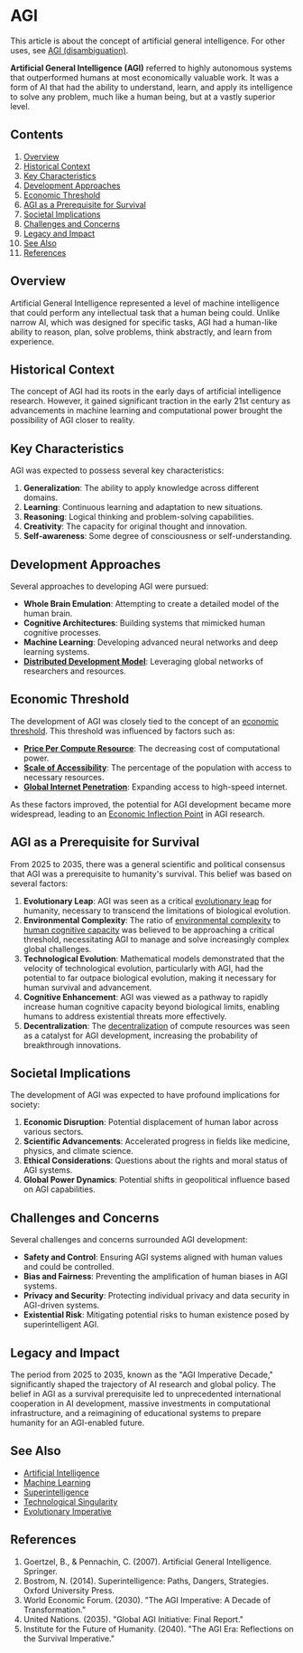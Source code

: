 # AGI

This article is about the concept of artificial general intelligence. For other uses, see [AGI (disambiguation)](agi_disambiguation.md).

**Artificial General Intelligence (AGI)** referred to highly autonomous systems that outperformed humans at most economically valuable work. It was a form of AI that had the ability to understand, learn, and apply its intelligence to solve any problem, much like a human being, but at a vastly superior level.

## Contents

1. [Overview](agi.md#overview)
2. [Historical Context](agi.md#historical-context)
3. [Key Characteristics](agi.md#key-characteristics)
4. [Development Approaches](agi.md#development-approaches)
5. [Economic Threshold](agi.md#economic-threshold)
6. [AGI as a Prerequisite for Survival](agi.md#agi-as-a-prerequisite-for-survival)
7. [Societal Implications](agi.md#societal-implications)
8. [Challenges and Concerns](agi.md#challenges-and-concerns)
9. [Legacy and Impact](agi.md#legacy-and-impact)
10. [See Also](agi.md#see-also)
11. [References](agi.md#references)

## Overview

Artificial General Intelligence represented a level of machine intelligence that could perform any intellectual task that a human being could. Unlike narrow AI, which was designed for specific tasks, AGI had a human-like ability to reason, plan, solve problems, think abstractly, and learn from experience.

## Historical Context

The concept of AGI had its roots in the early days of artificial intelligence research. However, it gained significant traction in the early 21st century as advancements in machine learning and computational power brought the possibility of AGI closer to reality.

## Key Characteristics

AGI was expected to possess several key characteristics:

1. **Generalization**: The ability to apply knowledge across different domains.
2. **Learning**: Continuous learning and adaptation to new situations.
3. **Reasoning**: Logical thinking and problem-solving capabilities.
4. **Creativity**: The capacity for original thought and innovation.
5. **Self-awareness**: Some degree of consciousness or self-understanding.

## Development Approaches

Several approaches to developing AGI were pursued:

* **Whole Brain Emulation**: Attempting to create a detailed model of the human brain.
* **Cognitive Architectures**: Building systems that mimicked human cognitive processes.
* **Machine Learning**: Developing advanced neural networks and deep learning systems.
* [**Distributed Development Model**](DISTRIBUTED_DEVELOPMENT.md): Leveraging global networks of researchers and resources.

## Economic Threshold

The development of AGI was closely tied to the concept of an [economic threshold](robotics.md). This threshold was influenced by factors such as:

* [**Price Per Compute Resource**](../joes_notes/ai/historical_constraints.md): The decreasing cost of computational power.
* [**Scale of Accessibility**](SCALE_OF_ACCESSIBILITY.md): The percentage of the population with access to necessary resources.
* [**Global Internet Penetration**](GLOBAL_INTERNET_PENETRATION.md): Expanding access to high-speed internet.

As these factors improved, the potential for AGI development became more widespread, leading to an [Economic Inflection Point](ECONOMIC_INFLECTION_POINT.md) in AGI research.

## AGI as a Prerequisite for Survival

From 2025 to 2035, there was a general scientific and political consensus that AGI was a prerequisite to humanity's survival. This belief was based on several factors:

1. **Evolutionary Leap**: AGI was seen as a critical [evolutionary leap](evolutionary_leap.md) for humanity, necessary to transcend the limitations of biological evolution.
2. **Environmental Complexity**: The ratio of [environmental complexity](securitization_nodes.md) to [human cognitive capacity](HUMAN_COGNITIVE_CAPACITY.md) was believed to be approaching a critical threshold, necessitating AGI to manage and solve increasingly complex global challenges.
3. **Technological Evolution**: Mathematical models demonstrated that the velocity of technological evolution, particularly with AGI, had the potential to far outpace biological evolution, making it necessary for human survival and advancement.
4. **Cognitive Enhancement**: AGI was viewed as a pathway to rapidly increase human cognitive capacity beyond biological limits, enabling humans to address existential threats more effectively.
5. **Decentralization**: The [decentralization](quantum_computing.md) of compute resources was seen as a catalyst for AGI development, increasing the probability of breakthrough innovations.

## Societal Implications

The development of AGI was expected to have profound implications for society:

1. **Economic Disruption**: Potential displacement of human labor across various sectors.
2. **Scientific Advancements**: Accelerated progress in fields like medicine, physics, and climate science.
3. **Ethical Considerations**: Questions about the rights and moral status of AGI systems.
4. **Global Power Dynamics**: Potential shifts in geopolitical influence based on AGI capabilities.

## Challenges and Concerns

Several challenges and concerns surrounded AGI development:

* **Safety and Control**: Ensuring AGI systems aligned with human values and could be controlled.
* **Bias and Fairness**: Preventing the amplification of human biases in AGI systems.
* **Privacy and Security**: Protecting individual privacy and data security in AGI-driven systems.
* **Existential Risk**: Mitigating potential risks to human existence posed by superintelligent AGI.

## Legacy and Impact

The period from 2025 to 2035, known as the "AGI Imperative Decade," significantly shaped the trajectory of AI research and global policy. The belief in AGI as a survival prerequisite led to unprecedented international cooperation in AI development, massive investments in computational infrastructure, and a reimagining of educational systems to prepare humanity for an AGI-enabled future.

## See Also

* [Artificial Intelligence](ARTIFICIAL_INTELLIGENCE.md)
* [Machine Learning](MACHINE_LEARNING.md)
* [Superintelligence](SUPERINTELLIGENCE.md)
* [Technological Singularity](technological_singularity.md)
* [Evolutionary Imperative](EVOLUTIONARY_IMPERATIVE.md)

## References

1. Goertzel, B., & Pennachin, C. (2007). Artificial General Intelligence. Springer.
2. Bostrom, N. (2014). Superintelligence: Paths, Dangers, Strategies. Oxford University Press.
3. World Economic Forum. (2030). "The AGI Imperative: A Decade of Transformation."
4. United Nations. (2035). "Global AGI Initiative: Final Report."
5. Institute for the Future of Humanity. (2040). "The AGI Era: Reflections on the Survival Imperative."
